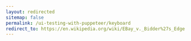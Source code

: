 ```yaml
---
layout: redirected
sitemap: false
permalink: /ui-testing-with-puppeteer/keyboard
redirect_to: https://en.wikipedia.org/wiki/EBay_v._Bidder%27s_Edge
---
```



